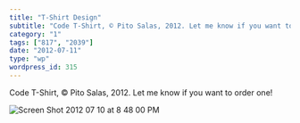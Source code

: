 ```yaml
---
title: "T-Shirt Design"
subtitle: "Code T-Shirt, © Pito Salas, 2012. Let me know if you want to order one!"
category: "1"
tags: ["817", "2039"]
date: "2012-07-11"
type: "wp"
wordpress_id: 315
---
```

Code T-Shirt, © Pito Salas, 2012. Let me know if you want to order one!

![Screen Shot 2012 07 10 at 8 48 00 PM](https://i0.wp.com/salas.com/wp-content/uploads/2012/07/37b6f-screen20shot202012-07-1020at208-48-0020pm.png?resize=462%2C479&ssl=1)